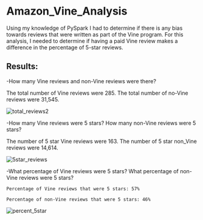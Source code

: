 # Amazon_Vine_Analysis
Using my knowledge of PySpark I had to determine if there is any bias towards reviews that were written as part of the Vine program. For this analysis, 
I needed to determine if having a paid Vine review makes a difference in the percentage of 5-star reviews.

## Results:

-How many Vine reviews and non-Vine reviews were there?

  The total number of Vine reviews were 285.
  The total number of no-Vine reviews were 31,545.
  
![total_reviews2](https://user-images.githubusercontent.com/86200136/137648418-87850a8c-ce53-412a-948c-097f35e6f13c.png)


-How many Vine reviews were 5 stars? How many non-Vine reviews were 5 stars?

  The number of 5 star Vine reviews were 163.
  The number of 5 star non_Vine reviews were 14,614.
  
  ![5star_reviews](https://user-images.githubusercontent.com/86200136/137648639-4f3208b8-e44f-429a-ab85-fb88de79d24a.png)

  
  -What percentage of Vine reviews were 5 stars? What percentage of non-Vine reviews were 5 stars?
  
    Percentage of Vine reviews that were 5 stars: 57%
    
    Percentage of non-Vine reviews that were 5 stars: 46%
  
  
![percent_5star](https://user-images.githubusercontent.com/86200136/137648708-09892f79-ef61-49eb-91d0-a7d95229fe67.png)
